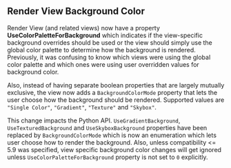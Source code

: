 Render View Background Color
----------------------------

Render View (and related views) now have a property
**UseColorPaletteForBackground** which indicates if the view-specific background
overrides should be used or the view should simply use the global color palette
to determine how the background is rendered. Previously, it was confusing to
know which views were using the global color palette and which ones were using
user overridden values for background color.

Also, instead of having separate boolean properties that are largely mutually
exclusive, the view now adds a `BackgroundColorMode` property that lets the user
choose how the background should be rendered.
Supported values are `"Single Color"`, `"Gradient"`, `"Texture"` and `"Skybox"`.

This change impacts the Python API. `UseGradientBackground`, `UseTexturedBackground`
and `UseSkyboxBackground` properties have been replaced by `BackgroundColorMode`
which is now an enumeration which lets user choose how to render the background.
Also, unless compatibility <= 5.9 was specified, view specific background color
changes will get ignored unless `UseColorPaletteForBackground` property is not
set to `0` explicitly.
